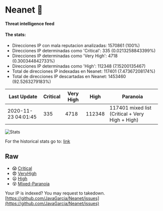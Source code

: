 # Neanet :hocho:
#### Threat intelligence feed
#### The stats:

- Direcciones IP con mala reputacion analizadas: 1570861 (100%)
- Direcciones IP determinadas como 'Critical':  335 (0.0213258843399%)
- Direcciones IP determinadas como 'Very High':  4718 (0.300344842733%)
- Direcciones IP determinadas como 'High':  112348 (7.15200135467)
- Total de direcciones IP indexadas en Neanet:  117401 (7.47367208174%)
- Total de direcciones IP descartadas en Neanet:  1453460 (92.5263279183%)

| Last Update | Critical | Very High | High | Paranoia |
| --- | --- | --- | --- | --- |
| 2020-11-23 04:01:45 | 335 | 4718 | 112348 | 117401 mixed list (Critical + Very High + High)|

![Stats](https://docs.google.com/spreadsheets/d/e/2PACX-1vSnaNMIXVabIpDJjufMlzH7poXnshF3mgd8Is1g9ytUEzVsP5my4Trn8f-xkoLLQ38xpL3HtmUexLo6/pubchart?oid=501124687&format=image)

For the historical stats go to: [link](/stats.csv)
## Raw
- :scream: [Critical](https://raw.githubusercontent.com/JavaGarcia/Neanet/master/blacklists/neanet_critical.txt)
- :fearful: [VeryHigh](https://raw.githubusercontent.com/JavaGarcia/Neanet/master/blacklists/neanet_veryHigh.txtt)
- :frowning: [High](https://raw.githubusercontent.com/JavaGarcia/Neanet/master/blacklists/neanet_high.txt)
- :dizzy_face: [Mixed-Paranoia](https://raw.githubusercontent.com/JavaGarcia/Neanet/master/blacklists/neanet_all.txt)


Your IP is indexed? You may request to takedown. [https://github.com/JavaGarcia/Neanet/issues](https://github.com/JavaGarcia/Neanet/issues)




































































































































































































































































































































































































































































































































































































































































































































































































































































































































































































































































































































































































































































































































































































































































































































































































































































































































































































































































































































































































































































































































































































































































































































































































































